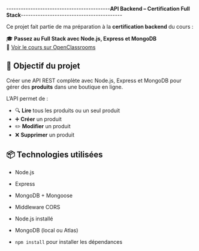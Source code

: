 -------------------------------------------**API Backend – Certification Full Stack**------------------------------------------

Ce projet fait partie de ma préparation à la **certification backend** du cours :

🎓 **Passez au Full Stack avec Node.js, Express et MongoDB**  
🔗 [Voir le cours sur OpenClassrooms](https://openclassrooms.com/fr/courses/6390246-passez-au-full-stack-avec-node-js-express-et-mongodb)

## 🚀 Objectif du projet

Créer une API REST complète avec Node.js, Express et MongoDB pour gérer des **produits** dans une boutique en ligne.

L’API permet de :

- 🔍 **Lire** tous les produits ou un seul produit
- ➕ **Créer** un produit
- ✏️ **Modifier** un produit
- ❌ **Supprimer** un produit

## 📦 Technologies utilisées

- Node.js
- Express
- MongoDB + Mongoose
- Middleware CORS


- Node.js installé
- MongoDB (local ou Atlas)
- `npm install` pour installer les dépendances

